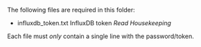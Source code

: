 The following files are required in this folder:

- influxdb_token.txt
InfluxDB token _Read Housekeeping_

Each file must _only_ contain a single line with the password/token.
